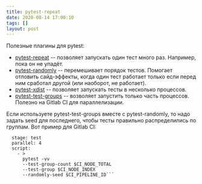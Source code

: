 ```yaml
---
title: pytest-repeat
date: 2020-08-14 17:00:10
tags: []
layout: post
---
```


Полезные плагины для pytest:

- [pytest-repeat](https://github.com/pytest-dev/pytest-repeat) -- позволяет запускать один тест  много раз. Например, пока он не упадёт.
- [pytest-randomly](https://github.com/pytest-dev/pytest-randomly) -- перемешивает порядок тестов. Помогает отловить сайд-эффекты, когда один тест работает только если перед ним сработал другой (или наоборот, не работает).
- [pytest-xdist](https://github.com/pytest-dev/pytest-xdist) -- позволяет запускать тесты в несколько процессов.
- [pytest-test-groups](https://github.com/mark-adams/pytest-test-groups) -- возволяет запустить только часть процессов. Полезно на Gitlab CI для параллелизации.

Если используете pytest-test-groups вместе с pytest-randomly, то надо задать seed для последнего, чтобы тесты правильно распределились по группам. Вот пример для Gitlab CI:

```pytest:
  stage: test
  parallel: 4
  script:
    - >
      pytest -vv
      --test-group-count $CI_NODE_TOTAL
      --test-group $CI_NODE_INDEX
      --randomly-seed $CI_PIPELINE_ID```
